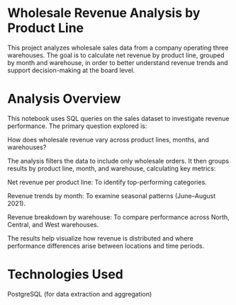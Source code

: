 # Wholesale Revenue Analysis by Product Line

This project analyzes wholesale sales data from a company operating three warehouses. The goal is to calculate net revenue by product line, grouped by month and warehouse, in order to better understand revenue trends and support decision-making at the board level.

# Analysis Overview

This notebook uses SQL queries on the sales dataset to investigate revenue performance. The primary question explored is:


How does wholesale revenue vary across product lines, months, and warehouses?

The analysis filters the data to include only wholesale orders. It then groups results by product line, month, and warehouse, calculating key metrics:

Net revenue per product line: To identify top-performing categories.

Revenue trends by month: To examine seasonal patterns (June–August 2021).

Revenue breakdown by warehouse: To compare performance across North, Central, and West warehouses.

The results help visualize how revenue is distributed and where performance differences arise between locations and time periods.

# Technologies Used

PostgreSQL (for data extraction and aggregation)
